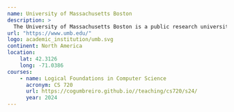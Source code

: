 ```yaml
---
name: University of Massachusetts Boston
description: >
  The University of Massachusetts Boston is a public research university in Boston, Massachusetts, United States.
url: "https://www.umb.edu/"
logo: academic_institution/umb.svg
continent: North America
location:
    lat: 42.3126
    long: -71.0386
courses:
    - name: Logical Foundations in Computer Science
      acronym: CS 720
      url: https://cogumbreiro.github.io//teaching/cs720/s24/
      year: 2024
---
```

